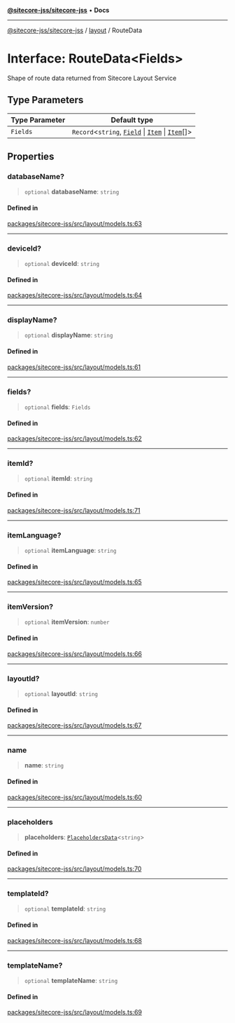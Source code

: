 [**@sitecore-jss/sitecore-jss**](../../README.md) • **Docs**

***

[@sitecore-jss/sitecore-jss](../../README.md) / [layout](../README.md) / RouteData

# Interface: RouteData\<Fields\>

Shape of route data returned from Sitecore Layout Service

## Type Parameters

| Type Parameter | Default type |
| ------ | ------ |
| `Fields` | `Record`\<`string`, [`Field`](Field.md) \| [`Item`](Item.md) \| [`Item`](Item.md)[]\> |

## Properties

### databaseName?

> `optional` **databaseName**: `string`

#### Defined in

[packages/sitecore-jss/src/layout/models.ts:63](https://github.com/Sitecore/jss/blob/add785323e917338873098dc44b8af984c4e7c9a/packages/sitecore-jss/src/layout/models.ts#L63)

***

### deviceId?

> `optional` **deviceId**: `string`

#### Defined in

[packages/sitecore-jss/src/layout/models.ts:64](https://github.com/Sitecore/jss/blob/add785323e917338873098dc44b8af984c4e7c9a/packages/sitecore-jss/src/layout/models.ts#L64)

***

### displayName?

> `optional` **displayName**: `string`

#### Defined in

[packages/sitecore-jss/src/layout/models.ts:61](https://github.com/Sitecore/jss/blob/add785323e917338873098dc44b8af984c4e7c9a/packages/sitecore-jss/src/layout/models.ts#L61)

***

### fields?

> `optional` **fields**: `Fields`

#### Defined in

[packages/sitecore-jss/src/layout/models.ts:62](https://github.com/Sitecore/jss/blob/add785323e917338873098dc44b8af984c4e7c9a/packages/sitecore-jss/src/layout/models.ts#L62)

***

### itemId?

> `optional` **itemId**: `string`

#### Defined in

[packages/sitecore-jss/src/layout/models.ts:71](https://github.com/Sitecore/jss/blob/add785323e917338873098dc44b8af984c4e7c9a/packages/sitecore-jss/src/layout/models.ts#L71)

***

### itemLanguage?

> `optional` **itemLanguage**: `string`

#### Defined in

[packages/sitecore-jss/src/layout/models.ts:65](https://github.com/Sitecore/jss/blob/add785323e917338873098dc44b8af984c4e7c9a/packages/sitecore-jss/src/layout/models.ts#L65)

***

### itemVersion?

> `optional` **itemVersion**: `number`

#### Defined in

[packages/sitecore-jss/src/layout/models.ts:66](https://github.com/Sitecore/jss/blob/add785323e917338873098dc44b8af984c4e7c9a/packages/sitecore-jss/src/layout/models.ts#L66)

***

### layoutId?

> `optional` **layoutId**: `string`

#### Defined in

[packages/sitecore-jss/src/layout/models.ts:67](https://github.com/Sitecore/jss/blob/add785323e917338873098dc44b8af984c4e7c9a/packages/sitecore-jss/src/layout/models.ts#L67)

***

### name

> **name**: `string`

#### Defined in

[packages/sitecore-jss/src/layout/models.ts:60](https://github.com/Sitecore/jss/blob/add785323e917338873098dc44b8af984c4e7c9a/packages/sitecore-jss/src/layout/models.ts#L60)

***

### placeholders

> **placeholders**: [`PlaceholdersData`](../type-aliases/PlaceholdersData.md)\<`string`\>

#### Defined in

[packages/sitecore-jss/src/layout/models.ts:70](https://github.com/Sitecore/jss/blob/add785323e917338873098dc44b8af984c4e7c9a/packages/sitecore-jss/src/layout/models.ts#L70)

***

### templateId?

> `optional` **templateId**: `string`

#### Defined in

[packages/sitecore-jss/src/layout/models.ts:68](https://github.com/Sitecore/jss/blob/add785323e917338873098dc44b8af984c4e7c9a/packages/sitecore-jss/src/layout/models.ts#L68)

***

### templateName?

> `optional` **templateName**: `string`

#### Defined in

[packages/sitecore-jss/src/layout/models.ts:69](https://github.com/Sitecore/jss/blob/add785323e917338873098dc44b8af984c4e7c9a/packages/sitecore-jss/src/layout/models.ts#L69)
